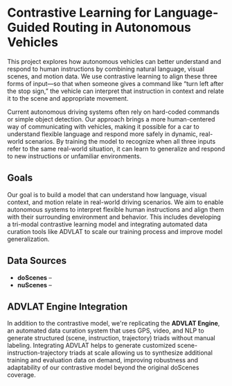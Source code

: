 # Contrastive Learning for Language-Guided Routing in Autonomous Vehicles

This project explores how autonomous vehicles can better understand and respond to human instructions by combining natural language, visual scenes, and motion data. We use contrastive learning to align these three forms of input—so that when someone gives a command like “turn left after the stop sign,” the vehicle can interpret that instruction in context and relate it to the scene and appropriate movement.

Current autonomous driving systems often rely on hard-coded commands or simple object detection. Our approach brings a more human-centered way of communicating with vehicles, making it possible for a car to understand flexible language and respond more safely in dynamic, real-world scenarios. By training the model to recognize when all three inputs refer to the same real-world situation, it can learn to generalize and respond to new instructions or unfamiliar environments.

## Goals

Our goal is to build a model that can understand how language, visual context, and motion relate in real-world driving scenarios. We aim to enable autonomous systems to interpret flexible human instructions and align them with their surrounding environment and behavior. This includes developing a tri-modal contrastive learning model and integrating automated data curation tools like ADVLAT to scale our training process and improve model generalization.


## Data Sources

- **doScenes** – 
- **nuScenes** –
  
## ADVLAT Engine Integration

In addition to the contrastive model, we're replicating the **ADVLAT Engine**, an automated data curation system that uses GPS, video, and NLP to generate structured (scene, instruction, trajectory) triads without manual labeling. Integrating ADVLAT helps to generate customized scene-instruction-trajectory triads at scale allowing us to synthesize additional training and evaluation data on demand, improving robustness and adaptability of our contrastive model beyond the original doScenes coverage.
